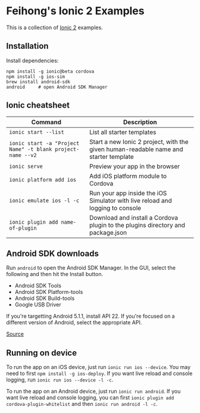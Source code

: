 # Feihong's Ionic 2 Examples

This is a collection of [Ionic 2](http://ionicframework.com) examples.

## Installation

Install dependencies:

```
npm install -g ionic@beta cordova
npm install -g ios-sim
brew install android-sdk
android     # open Android SDK Manager
```

## Ionic cheatsheet

| **Command** | **Description** |
|----------|-------|
| `ionic start --list` | List all starter templates |
| `ionic start -a "Project Name" -t blank project-name --v2` | Start a new Ionic 2 project, with the given human-readable name and starter template |
| `ionic serve` | Preview your app in the browser |
| `ionic platform add ios` | Add iOS platform module to Cordova |
| `ionic emulate ios -l -c` | Run your app inside the iOS Simulator with live reload and logging to console |
| `ionic plugin add name-of-plugin` | Download and install a Cordova plugin to the plugins directory and package.json |

## Android SDK downloads

Run `android` to open the Android SDK Manager. In the GUI, select the following and then hit the Install button.

- Android SDK Tools
- Android SDK Platform-tools
- Android SDK Build-tools
- Google USB Driver

If you're targetting Android 5.1.1, install API 22. If you're focused on a different version of Android, select the appropriate API.

[Source](http://stackoverflow.com/questions/28896828/android-sdk-manager-do-you-need-to-install-all-android-platforms)

## Running on device

To run the app on an iOS device, just run `ionic run ios --device`. You may need to first `npm install -g ios-deploy`. If you want live reload and console logging, run `ionic run ios --device -l -c`.

To run the app on an Android device, just run `ionic run android`. If you want live reload and console logging, you can first `ionic plugin add cordova-plugin-whitelist` and then `ionic run android -l -c`.
